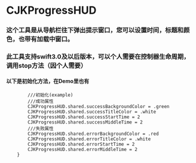 # CJKProgressHUD
### 这个工具是从导航栏往下弹出提示窗口，您可以设置时间，标题和颜色，也带有加载中窗口。
### 此工具支持swift3.0及以后版本，可以个人需要在控制器生命周期，调用stop方法（因个人需要）

#### 以下是初始化方法，在Demo里也有
```
        ///初始化(example)
        ///成功属性
        CJKProgressHUD.shared.successBackgroundColor = .green
        CJKProgressHUD.shared.successTitleColor = .white
        CJKProgressHUD.shared.successStartTime = 2
        CJKProgressHUD.shared.successMiddleTime = 2
        ///失败属性
        CJKProgressHUD.shared.errorBackgroundColor = .red
        CJKProgressHUD.shared.errorTitleColor = .white
        CJKProgressHUD.shared.errorStartTime = 2
        CJKProgressHUD.shared.errorMiddleTime = 2
    }
```
